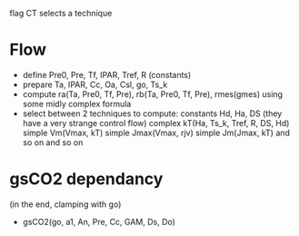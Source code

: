 
flag CT selects a technique

# Flow
* define Pre0, Pre, Tf, IPAR, Tref, R (constants)
* prepare Ta, IPAR, Cc, Oa, Csl, go, Ts_k
* compute ra(Ta, Pre0, Tf, Pre), rb(Ta, Pre0, Tf, Pre), rmes(gmes) using some midly complex formula
* select between 2 techniques to compute:
    constants Hd, Ha, DS (they have a very strange control flow)
    complex kT(Ha, Ts_k, Tref, R, DS, Hd)
    simple Vm(Vmax, kT)
    simple Jmax(Vmax, rjv)
    simple Jm(Jmax, kT)
and so on and so on


# gsCO2 dependancy
(in the end, clamping with go)
* gsCO2(go, a1, An, Pre, Cc, GAM, Ds, Do)